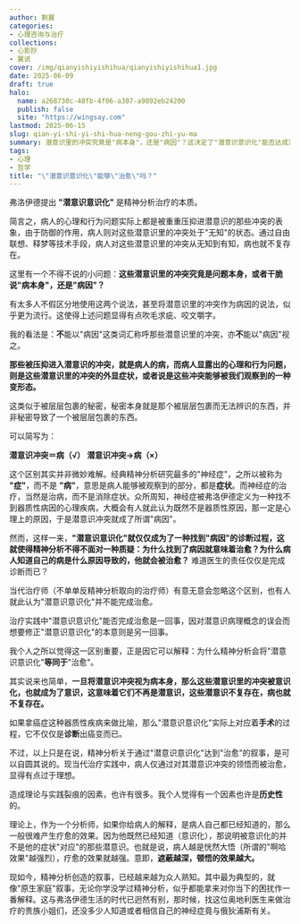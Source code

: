 ```yaml
---
author: 剩翼
categories:
- 心理咨询与治疗
collections:
- 心影抄
- 翼说
cover: /img/qianyishiyishihua/qianyishiyishihua1.jpg
date: 2025-06-09
draft: true
halo:
  name: a268730c-48fb-4f06-a307-a9892eb24200
  publish: false
  site: "https://wingsay.com"
lastmod: 2025-06-15
slug: qian-yi-shi-yi-shi-hua-neng-gou-zhi-yu-ma
summary: 潜意识里的冲突究竟是"病本身"，还是"病因"？这决定了"潜意识意识化"能否达成治愈。
tags:
- 心理
- 哲学
title: "\"潜意识意识化\"能够\"治愈\"吗？"
---
```


弗洛伊德提出 **"潜意识意识化"** 是精神分析治疗的本质。

简言之，病人的心理和行为问题实际上都是被重重压抑进潜意识的那些冲突的表象，由于防御的作用，病人则对这些潜意识里的冲突处于"无知"的状态。通过自由联想、释梦等技术手段，病人对这些潜意识里的冲突从无知到有知，病也就不复存在。

这里有一个不得不说的小问题：**这些潜意识里的冲突究竟是问题本身，或者干脆说"病本身"，还是"病因"？**

有太多人不假区分地使用这两个说法，甚至将潜意识里的冲突作为病因的说法，似乎更为流行。这使得上述问题显得有点吹毛求疵、咬文嚼字。

我的看法是：**不**能以"病因"这类词汇称呼那些潜意识里的冲突，亦**不**能以"病因"视之。

**那些被压抑进入潜意识的冲突，就是病人的病，而病人显露出的心理和行为问题，则是这些潜意识里的冲突的外显症状，或者说是这些冲突能够被我们观察到的一种变形态。**

这类似于被层层包裹的秘密，秘密本身就是那个被层层包裹而无法辨识的东西，并非秘密导致了一个被层层包裹的东西。

可以简写为：

**潜意识冲突＝病（√）**
**潜意识冲突→病（×）**

这个区别其实并非微妙难解。经典精神分析研究最多的"神经症"，之所以被称为 **"症"**，而不是 **"病"**，意思是病人能够被观察到的部分，都是**症状**。而神经症的治疗，当然是治病，而不是消除症状。众所周知，神经症被弗洛伊德定义为一种找不到器质性病因的心理疾病，大概会有人就此认为既然不是器质性原因，那一定是心理上的原因，于是潜意识冲突就成了所谓"病因"。

然而，这样一来，**"潜意识意识化"就仅仅成为了一种找到"病因"的诊断过程，这就使得精神分析不得不面对一种质疑：为什么找到了病因就意味着治愈？为什么病人知道自己的病是什么原因导致的，他就会被治愈？** 难道医生的责任仅仅是完成诊断而已？

当代治疗师（不单单反精神分析取向的治疗师）有意无意会忽略这个区别，也有人就此认为"潜意识意识化"并不能完成治愈。

治疗实践中"潜意识意识化"能否完成治愈是一回事，因对潜意识病理概念的误会而想要修正"潜意识意识化"的本意则是另一回事。

我个人之所以觉得这一区别重要，正是因它可以解释：为什么精神分析会将"潜意识意识化"**等同于**"治愈"。

其实说来也简单，**一旦将潜意识冲突视为病本身，那么这些潜意识里的冲突被意识化，也就成为了意识，这意味着它们不再是潜意识，这些潜意识不复存在，病也就不复存在。**

如果拿癌症这种器质性疾病来做比喻，那么"潜意识意识化"实际上对应着**手术**的过程，它不仅仅是**诊断**出癌变而已。

不过，以上只是在说，精神分析关于通过"潜意识意识化"达到"治愈"的叙事，是可以自圆其说的。现当代治疗实践中，病人仅通过对其潜意识冲突的领悟而被治愈，显得有点过于理想。

造成理论与实践裂痕的因素，也许有很多。我个人觉得有一个因素也许是**历史性**的。

理论上，作为一个分析师，如果你给病人的解释，是病人自己都已经知道的，那么一般很难产生疗愈的效果。因为他既然已经知道（意识化），那说明被意识化的并不是他的症状"对应"的那些潜意识。也就是说，病人越是恍然大悟（所谓的"啊哈效果"越强烈），疗愈的效果就越强。意即，**遮蔽越深，顿悟的效果越大。**

现如今，精神分析创造的叙事，已经越来越为众人熟知。其中最为典型的，就像"原生家庭"叙事，无论你学没学过精神分析，似乎都能拿来对你当下的困扰作一番解释。这与弗洛伊德生活的时代已迥然有别，那时候，找这位奥地利医生来做治疗的贵族小姐们，还没多少人知道或者相信自己的神经症竟与俄狄浦斯有关。

